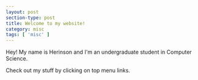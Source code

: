 ```yaml
---
layout: post
section-type: post
title: Welcome to my website!
category: misc
tags: [ 'misc' ]
---
```


Hey! My name is Herinson and I'm an undergraduate student in Computer Science.

Check out my stuff by clicking on top menu links.